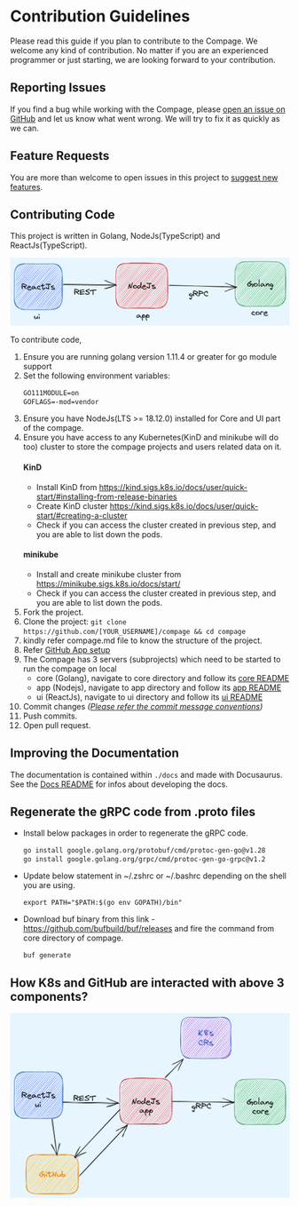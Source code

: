 # Contribution Guidelines
Please read this guide if you plan to contribute to the Compage. We welcome any kind of contribution. No matter if you are an experienced programmer or just starting, we are looking forward to your contribution.

## Reporting Issues
If you find a bug while working with the Compage, please [open an issue on GitHub](https://github.com/intelops/compage/issues/new?labels=kind%2Fbug&template=bug-report.md&title=Bug:) and let us know what went wrong. We will try to fix it as quickly as we can.

## Feature Requests
You are more than welcome to open issues in this project to [suggest new features](https://github.com/intelops/compage/issues/new?labels=kind%2Ffeature&template=feature-request.md&title=Feature%20Request:).

## Contributing Code
This project is written in Golang, NodeJs(TypeScript) and ReactJs(TypeScript). 

![block-diagram.png](images/architecture-high.png)

To contribute code,
1. Ensure you are running golang version 1.11.4 or greater for go module support
2. Set the following environment variables:
    ```
    GO111MODULE=on
    GOFLAGS=-mod=vendor
    ```
3. Ensure you have NodeJs(LTS >= 18.12.0) installed for Core and UI part of the compage.
4. Ensure you have access to any Kubernetes(KinD and minikube will do too) cluster to store the compage projects and users related data on it.
   #### KinD
   - Install KinD from https://kind.sigs.k8s.io/docs/user/quick-start/#installing-from-release-binaries
   - Create KinD cluster https://kind.sigs.k8s.io/docs/user/quick-start/#creating-a-cluster
   - Check if you can access the cluster created in previous step, and you are able to list down the pods.
   #### minikube
   - Install and create minikube cluster from https://minikube.sigs.k8s.io/docs/start/
   - Check if you can access the cluster created in previous step, and you are able to list down the pods.
5. Fork the project.
6. Clone the project: `git clone https://github.com/[YOUR_USERNAME]/compage && cd compage`
7. kindly refer compage.md file to know the structure of the project.
8. Refer [GitHub App setup](./github-app-setup.md)
9. The Compage has 3 servers (subprojects) which need to be started to run the compage on local
   - core (Golang), navigate to core directory and follow its [core README](./core/README.md)
   - app (Nodejs), navigate to app directory and follow its [app README](./app/README.md)
   - ui (ReactJs), navigate to ui directory and follow its [ui README](./ui/README.md)
10. Commit changes *([Please refer the commit message conventions](https://www.conventionalcommits.org/en/v1.0.0/))*
11. Push commits.
12. Open pull request.

## Improving the Documentation
The documentation is contained within `./docs` and made with Docusaurus. See the [Docs README](./docs/README.md) for infos about developing the docs.

## Regenerate the gRPC code from .proto files
- Install below packages in order to regenerate the gRPC code.
   ```shell
   go install google.golang.org/protobuf/cmd/protoc-gen-go@v1.28
   go install google.golang.org/grpc/cmd/protoc-gen-go-grpc@v1.2
   ``` 
- Update below statement in ~/.zshrc or ~/.bashrc depending on the shell you are using.
   ```shell
  export PATH="$PATH:$(go env GOPATH)/bin"
   ```
- Download buf binary from this link - https://github.com/bufbuild/buf/releases and fire the command from core directory of compage.
   ```shell
   buf generate
   ```
## How K8s and GitHub are interacted with above 3 components?
![architecture-med.png](images%2Farchitecture-med.png)